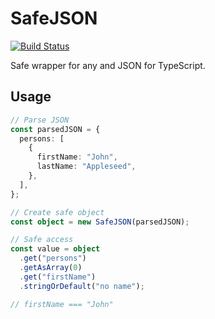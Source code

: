 # SafeJSON

[![Build Status](https://travis-ci.org/SamuelSchepp/SafeJSON.svg?branch=master)](https://travis-ci.org/SamuelSchepp/SafeJSON)

Safe wrapper for any and JSON for TypeScript.

## Usage

```typescript
// Parse JSON
const parsedJSON = {
  persons: [
    {
      firstName: "John",
      lastName: "Appleseed",
    },
  ],
};

// Create safe object
const object = new SafeJSON(parsedJSON);

// Safe access
const value = object
  .get("persons")
  .getAsArray(0)
  .get("firstName")
  .stringOrDefault("no name");

// firstName === "John"
```